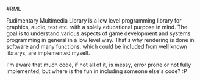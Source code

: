 #RML

Rudimentary Multimedia Library is a low level programming library for graphics, audio, text etc. with a solely educational purpose in mind.
The goal is to understand various aspects of game development and systems programming in general in a low level way.
That's why rendering is done in software and many functions, which could be included from well known librarys, are implemented myself.

I'm aware that much code, if not all of it, is messy, error prone or not fully implemented, but where is the fun in including someone else's code? :P
